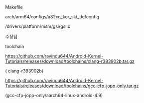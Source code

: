 Makefile

arch/arm64/configs/a82xq_kor_skt_defconfig

/drivers/platform/msm/gsi/gsi.c

수정됨

toolchain

https://github.com/ravindu644/Android-Kernel-Tutorials/releases/download/toolchains/clang-r383902b.tar.gz

( clang-r383902b)

https://github.com/ravindu644/Android-Kernel-Tutorials/releases/download/toolchains/gcc-cfp-jopp-only.tar.gz

(gcc-cfp-jopp-only/aarch64-linux-android-4.9)

